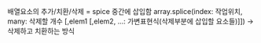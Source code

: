  배열요소의 추가/치환/삭제 = spice
 중간에 삽입함
 array.splice(index: 작업위치, many: 삭제할 개수 [,elem1 [,elem2, ...: 가변표현식(삭제부분에 삽입할 요소들)]])
-> 삭제하고 치환하는 방식